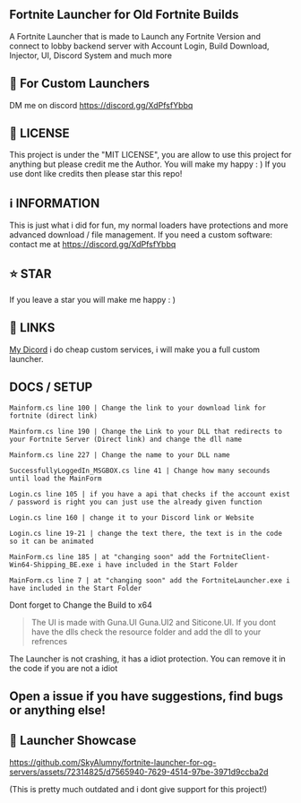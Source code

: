 ## Fortnite Launcher for Old Fortnite Builds
A Fortnite Launcher that is made to Launch any Fortnite Version and connect to lobby backend server with Account Login, Build Download, Injector, UI, Discord System and much more 

## 💎 For Custom Launchers
DM me on discord https://discord.gg/XdPfsfYbbq

## 📄 LICENSE
This project is under the "MIT LICENSE", you are allow to use this project for anything but please credit me the Author. You will make my happy : ) If you use dont like credits then please star this repo!

## ℹ️ INFORMATION
This is just what i did for fun,
my normal loaders have protections and more advanced download / file management.
If you need a custom software: contact me at https://discord.gg/XdPfsfYbbq

## ⭐️ STAR

If you leave a star you will make me happy : )

## 🔗 LINKS

[My Dicord](https://discord.gg/XdPfsfYbbq) i do cheap custom services, i will make you a full custom launcher.

## DOCS / SETUP
```
Mainform.cs line 100 | Change the link to your download link for fortnite (direct link)

Mainform.cs line 190 | Change the Link to your DLL that redirects to your Fortnite Server (Direct link) and change the dll name

Mainform.cs line 227 | Change the name to your DLL name

SuccessfullyLoggedIn_MSGBOX.cs line 41 | Change how many secounds until load the MainForm

Login.cs line 105 | if you have a api that checks if the account exist / password is right you can just use the already given function

Login.cs line 160 | change it to your Discord link or Website

Login.cs line 19-21 | change the text there, the text is in the code so it can be animated

MainForm.cs line 185 | at "changing soon" add the FortniteClient-Win64-Shipping_BE.exe i have included in the Start Folder

MainForm.cs line 7 | at "changing soon" add the FortniteLauncher.exe i have included in the Start Folder
```
Dont forget to Change the Build to x64

> The UI is made with Guna.UI Guna.UI2 and Siticone.UI. If you dont have the dlls check the resource folder and add the dll to your refrences

The Launcher is not crashing, it has a idiot protection. You can remove it in the code if you are not a idiot 

## Open a issue if you have suggestions, find bugs or anything else!

## 🎥 Launcher Showcase

https://github.com/SkyAlumny/fortnite-launcher-for-og-servers/assets/72314825/d7565940-7629-4514-97be-3971d9ccba2d

(This is pretty much outdated and i dont give support for this project!)

